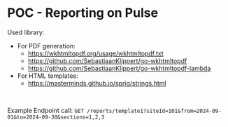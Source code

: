 
# POC - Reporting on Pulse

Used library:
- For PDF generation:
    - https://wkhtmltopdf.org/usage/wkhtmltopdf.txt
    - https://github.com/SebastiaanKlippert/go-wkhtmltopdf
    - https://github.com/SebastiaanKlippert/go-wkhtmltopdf-lambda
- For HTML templates:
    - https://masterminds.github.io/sprig/strings.html

<br>

Example Endpoint call: `GET /reports/template1?siteId=101&from=2024-09-01&to=2024-09-30&sections=1,2,3`

